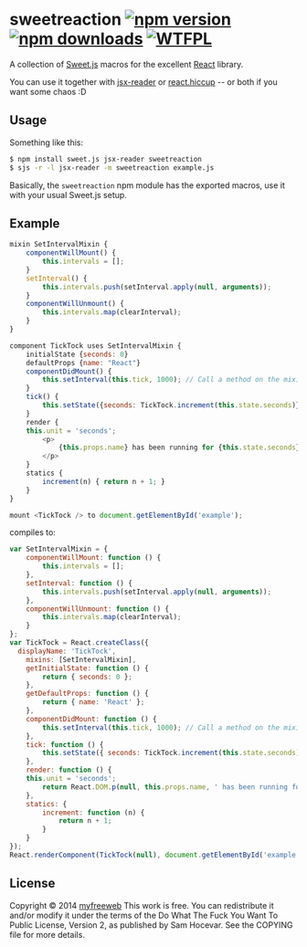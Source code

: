 # sweetreaction [![npm version](https://img.shields.io/npm/v/sweetreaction.svg?style=flat)](https://www.npmjs.org/package/sweetreaction) [![npm downloads](https://img.shields.io/npm/dm/sweetreaction.svg?style=flat)](https://www.npmjs.org/package/sweetreaction) [![WTFPL](https://img.shields.io/badge/license-WTFPL-brightgreen.svg?style=flat)](https://www.tldrlegal.com/l/wtfpl)

A collection of [Sweet.js] macros for the excellent [React] library.

You can use it together with [jsx-reader] or [react.hiccup] -- or both if you want some chaos :D

[Sweet.js]: http://sweetjs.org
[React]: https://facebook.github.io/react/index.html
[jsx-reader]: https://github.com/jlongster/jsx-reader
[react.hiccup]: https://github.com/lantiga/react.hiccup

## Usage

Something like this:

```bash
$ npm install sweet.js jsx-reader sweetreaction
$ sjs -r -l jsx-reader -m sweetreaction example.js
```

Basically, the `sweetreaction` npm module has the exported macros, use it with your usual Sweet.js setup.

## Example

```js
mixin SetIntervalMixin {
	componentWillMount() {
		this.intervals = [];
	}
	setInterval() {
		this.intervals.push(setInterval.apply(null, arguments));
	}
	componentWillUnmount() {
		this.intervals.map(clearInterval);
	}
}

component TickTock uses SetIntervalMixin {
	initialState {seconds: 0}
	defaultProps {name: "React"}
	componentDidMount() {
		this.setInterval(this.tick, 1000); // Call a method on the mixin
	}
	tick() {
		this.setState({seconds: TickTock.increment(this.state.seconds)});
	}
	render {
    this.unit = 'seconds';
		<p>
			{this.props.name} has been running for {this.state.seconds} {this.unit}.
		</p>
	}
	statics {
		increment(n) { return n + 1; }
	}
}

mount <TickTock /> to document.getElementById('example');
```

compiles to:

```js
var SetIntervalMixin = {
	componentWillMount: function () {
		this.intervals = [];
	},
	setInterval: function () {
		this.intervals.push(setInterval.apply(null, arguments));
	},
	componentWillUnmount: function () {
		this.intervals.map(clearInterval);
	}
};
var TickTock = React.createClass({
  displayName: 'TickTock',
	mixins: [SetIntervalMixin],
	getInitialState: function () {
		return { seconds: 0 };
	},
	getDefaultProps: function () {
		return { name: 'React' };
	},
	componentDidMount: function () {
		this.setInterval(this.tick, 1000); // Call a method on the mixin
	},
	tick: function () {
		this.setState({ seconds: TickTock.increment(this.state.seconds) });
	},
	render: function () {
    this.unit = 'seconds';
		return React.DOM.p(null, this.props.name, ' has been running for ', this.state.seconds, ' ', this.unit, '.');
	},
	statics: {
		increment: function (n) {
			return n + 1;
		}
	}
});
React.renderComponent(TickTock(null), document.getElementById('example'));
```

## License

Copyright © 2014 [myfreeweb](https://github.com/myfreeweb)
This work is free. You can redistribute it and/or modify it under the
terms of the Do What The Fuck You Want To Public License, Version 2,
as published by Sam Hocevar. See the COPYING file for more details.
